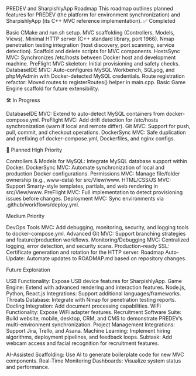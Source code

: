 PREDEV and SharpishlyApp Roadmap
This roadmap outlines planned features for PREDEV (the platform for environment synchronization) and SharpishlyApp (its C++ MVC reference implementation).
✅ Completed

Basic CMake and run.sh setup.
MVC scaffolding (Controllers, Models, Views).
Minimal HTTP server (C++ standard library, port 1966).
Nmap penetration testing integration (host discovery, port scanning, service detection).
Scaffold and delete scripts for MVC components.
HostsSync MVC: Synchronizes /etc/hosts between Docker host and development machine.
PreFlight MVC skeleton: Initial provisioning and safety checks.
DatabaseIDE MVC: Auto-configures MySQL Workbench, SQLyog, and phpMyAdmin with Docker-detected MySQL credentials.
Route registration refactor: Moved routes to registerRoutes() helper in main.cpp.
Basic Game Engine scaffold for future extensibility.

🛠 In Progress

DatabaseIDE MVC: Extend to auto-detect MySQL containers from docker-compose.yml.
PreFlight MVC: Add drift detection for /etc/hosts synchronization (warn if local and remote differ).
Git MVC: Support for push, pull, commit, and checkout operations.
DockerSync MVC: Safe duplication and prefixing of docker-compose.yml, Dockerfiles, and nginx configs.

📌 Planned
High Priority

Controllers & Models for MySQL: Integrate MySQL database support within Docker.
DockerSync MVC: Automate synchronization of local and production Docker configurations.
Permissions MVC: Manage file/folder ownership (e.g., www-data) for src/View/www.
HTML/CSS/JS MVC: Support Smarty-style templates, partials, and web rendering in src/View/www.
PreFlight MVC: Full implementation to detect provisioning issues before changes.
Deployment MVC: Sync environments via .github/workflows/deploy.yml.

Medium Priority

DevOps Tools MVC: Add debugging, monitoring, security, and logging tools to docker-compose.yml.
Advanced Git MVC: Support branching strategies and feature/production workflows.
Monitoring/Debugging MVC: Centralized logging, error detection, and security scans.
Production-ready SSL: Certificate generation and rotation for the HTTP server.
Roadmap Auto-Update: Automate updates to ROADMAP.md based on repository changes.

Future Exploration

USB Functionality: Expose USB device features for SharpishlyApp.
Game Engine: Extend with advanced rendering and interaction features.
Node.js, Python, React.js Integrations: Support additional languages/frameworks.
Threats Database: Integrate with Nmap for penetration testing reports.
Docling Integration: Add document processing capabilities.
WiFi Functionality: Expose WiFi adapter features.
Recruitment Software Suite: Build website, mobile, desktop, CRM, and CMS to demonstrate PREDEV’s multi-environment synchronization.
Project Management Integrations: Support Jira, Trello, and Asana.
Machine Learning: Implement hiring algorithms, deployment pipelines, and feedback loops.
Subtask: Add webcam access and facial recognition for recruitment features.


AI-Assisted Scaffolding: Use AI to generate boilerplate code for new MVC components.
Real-Time Monitoring Dashboards: Visualize system status and performance.
